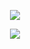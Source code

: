 <p align="center">
  <img src="https://github-readme-stats.vercel.app/api?username=JakeStanger&show_icons=true"/>
</p>

<p align="center">
  <a href="https://wakatime.com">
    <img src="https://wakatime.com/share/@96e836e0-4570-4652-8134-96d41a810d75/1a1697fb-0561-4a64-9f0c-57b4d51610dc.svg" />
  </a>
</p>
